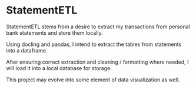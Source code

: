 # StatementETL

StatementETL stems from a desire to extract my transactions from personal bank statements and store them locally.

Using docling and pandas, I intend to extract the tables from statements into a dataframe.

After ensuring correct extraction and cleaning / formatting where needed, I will load it into a local database for storage.

This project may evolve into some element of data visualization as well. 